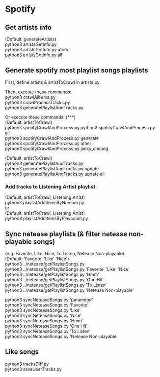 # Spotify
## Get artists info
(Default: generateArtists)  
python3 artistsGetInfo.py  
python3 artistsGetInfo.py other  
python3 artistsGetInfo.py all  



## Generate spotify most playlist songs playlists
First, define artists & artistToCrawl in artists.py.  

Then, execute these commands:  
python3 crawlAlbums.py  
python3 crawlProcessTracks.py  
python3 generatePlaylistAndTracks.py  

Or execute these commands: (***)   
(Default: artistToCrawl)  
python3 spotifyCrawlAndProcess.py 
python3 spotifyCrawlAndProcess.py all  
python3 spotifyCrawlAndProcess.py generate  
python3 spotifyCrawlAndProcess.py other  
python3 spotifyCrawlAndProcess.py jacky_cheung  

(Default: artistToCrawl)  
python3 generatePlaylistAndTracks.py  
python3 generatePlaylistAndTracks.py update  
python3 generatePlaylistAndTracks.py update all  

### Add tracks to Listening Artist playlist
(Default: artistToCrawl, Listening Artist)  
python3 playlistAddItemsByNumber.py  
or  
(Default: artistToCrawl, Listening Artist)  
python3 playlistAddItemsByPlaycount.py  



## Sync netease playlists (& filter netease non-playable songs)
(e.g. Favorite, Like, Nice, To Listen, Netease Non-playable)  
(Default: 'Favorite' 'Like' 'Nice')  
python3 ../netease/getPlaylistSongs.py  
python3 ../netease/getPlaylistSongs.py 'Favorite' 'Like' 'Nice'  
python3 ../netease/getPlaylistSongs.py 'Hmm'  
python3 ../netease/getPlaylistSongs.py 'One Hit'  
python3 ../netease/getPlaylistSongs.py 'To Listen'  
python3 ../netease/getPlaylistSongs.py 'Netease Non-playable'  

python3 syncNeteaseSongs.py 'parameter'  
python3 syncNeteaseSongs.py 'Favorite'  
python3 syncNeteaseSongs.py 'Like'  
python3 syncNeteaseSongs.py 'Nice'  
python3 syncNeteaseSongs.py 'Hmm'  
python3 syncNeteaseSongs.py 'One Hit'  
python3 syncNeteaseSongs.py 'To Listen'  
python3 syncNeteaseSongs.py 'Netease Non-playable'  

## Like songs
python3 tracksDiff.py  
python3 saveUserTracks.py  

